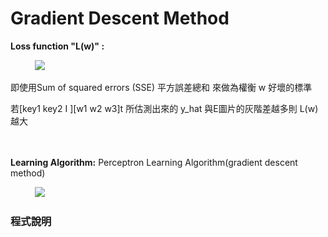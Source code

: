 # Gradient Descent Method

<strong>Loss function "L(w)" : </strong><p>
           <img src="http://chart.googleapis.com/chart?cht=tx&chl=\sum_{1}^{m*n}\left[y_{i}-x_{i1}w_{1}-x_{i2}w_{2}-x_{i3}w_{3}\right]^{2}" style="border:none;">
<p>
即使用Sum of squared errors (SSE) 平方誤差總和 來做為權衡 w 好壞的標準<p>
若[key1 key2 I ][w1 w2 w3]t 所估測出來的 y_hat 與E圖片的灰階差越多則 L(w) 越大<p>
　　  <p>
<strong>Learning Algorithm:</strong> Perceptron Learning Algorithm(gradient descent method)<p>
           <img src="http://chart.googleapis.com/chart?cht=tx&chl=w\left(t\right)=w\left(t-1\right)-\eta\frac{\partial+L\left(w\right)}{\partial+w}"style="border:none;">
 
 
 ### 程式說明
